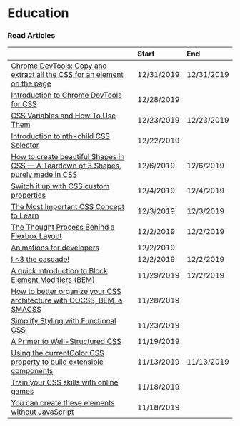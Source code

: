 # Education

### Read Articles

|  | Start | End |
| :--- | :--- | :--- |
| [Chrome DevTools: Copy and extract all the CSS for an element on the page](https://umaar.com/dev-tips/201-extract-element-styles/) | 12/31/2019 | 12/31/2019 |
| [Introduction to Chrome DevTools for CSS](https://medium.com/better-programming/introduction-to-chrome-devtools-for-css-8d0f90ac860b) | 12/28/2019 |  |
| [CSS Variables and How To Use Them](https://medium.com/@shahedn/css-variables-and-how-to-use-them-bd9724cb6566) | 12/23/2019 | 12/23/2019 |
| [Introduction to nth-child CSS Selector](https://medium.com/better-programming/introduction-to-nth-child-css-selector-9a94c9f00268) | 12/22/2019 |  |
| [How to create beautiful Shapes in CSS — A Teardown of 3 Shapes, purely made in CSS](https://itnext.io/how-to-create-beautiful-shapes-in-css-a-teardown-of-3-shapes-purely-made-in-css-c3ac7cb99c4) | 12/6/2019 | 12/6/2019 |
| [Switch it up with CSS custom properties](https://css.christmas/2019/2) | 12/4/2019 | 12/4/2019 |
| [The Most Important CSS Concept to Learn](https://medium.com/free-code-camp/the-most-important-css-concept-to-learn-8e929c944a19) | 12/3/2019 | 12/3/2019 |
| [The Thought Process Behind a Flexbox Layout](https://css-tricks.com/the-thought-process-behind-a-flexbox-layout/) | 12/2/2019 | 12/2/2019 |
| [Animations for developers](https://dev.to/iamschulz/animation-for-developers-c4b) | 12/2/2019 |  |
| [I &lt;3 the cascade!](https://gomakethings.com/i-3-the-cascade) | 12/2/2019 | 12/2/2019 |
| [A quick introduction to Block Element Modifiers \(BEM\)](https://medium.com/free-code-camp/a-quick-introduction-to-block-element-modifiers-bem-9df46d29b64c) | 11/29/2019 | 12/2/2019 |
| [How to better organize your CSS architecture with OOCSS, BEM, & SMACSS](https://medium.com/free-code-camp/how-to-better-organize-your-css-architecture-with-oocss-bem-smacss-65e8a5c207c0) | 11/28/2019 |  |
| [Simplify Styling with Functional CSS](https://blog.prototypr.io/simplify-styling-with-functional-css-7b3e4edc2243) | 11/23/2019 |  |
| [A Primer to Well-Structured CSS](https://journal.highlandsolutions.com/a-primer-to-well-structured-css-96ce61b184f6) | 11/19/2019 |  |
| [Using the currentColor CSS property to build extensible components](https://gomakethings.com/using-the-currentcolor-css-property-to-build-extensible-components/) | 11/13/2019 | 11/13/2019 |
| [Train your CSS skills with online games ](https://dev.to/paco_ita/train-your-css-skills-with-online-games-4ah3) | 11/18/2019 |  |
| [You can create these elements without JavaScript](https://dev.to/adrianbdesigns/you-can-create-these-elements-without-javascript-525a) | 11/18/2019 |  |

